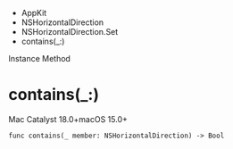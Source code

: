

- AppKit
- NSHorizontalDirection
- NSHorizontalDirection.Set
-  contains(\_:) 

Instance Method

# contains(\_:)

Mac Catalyst 18.0+macOS 15.0+

``` source
func contains(_ member: NSHorizontalDirection) -> Bool
```

